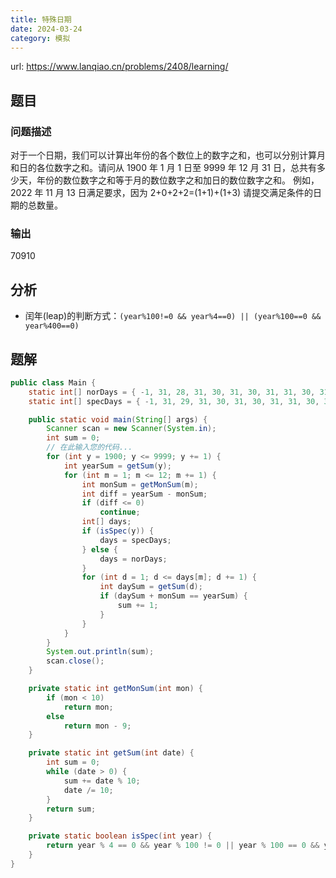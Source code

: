 ```yaml
---
title: 特殊日期
date: 2024-03-24
category: 模拟
---
```


url: https://www.lanqiao.cn/problems/2408/learning/



## 题目

### 问题描述

对于一个日期，我们可以计算出年份的各个数位上的数字之和，也可以分别计算月和日的各位数字之和。请问从 1900 年 1 月 1 日至 9999 年 12 月 31 日，总共有多少天，年份的数位数字之和等于月的数位数字之和加日的数位数字之和。
例如，2022 年 11 月 13 日满足要求，因为 2+0+2+2=(1+1)+(1+3)
请提交满足条件的日期的总数量。

### 输出
70910



## 分析

- 闰年(leap)的判断方式：`(year%100!=0 && year%4==0) || (year%100==0 && year%400==0)`



## 题解

```java
public class Main {
    static int[] norDays = { -1, 31, 28, 31, 30, 31, 30, 31, 31, 30, 31, 30, 31 };
    static int[] specDays = { -1, 31, 29, 31, 30, 31, 30, 31, 31, 30, 31, 30, 31 };

    public static void main(String[] args) {
        Scanner scan = new Scanner(System.in);
        int sum = 0;
        // 在此输入您的代码...
        for (int y = 1900; y <= 9999; y += 1) {
            int yearSum = getSum(y);
            for (int m = 1; m <= 12; m += 1) {
                int monSum = getMonSum(m);
                int diff = yearSum - monSum;
                if (diff <= 0)
                    continue;
                int[] days;
                if (isSpec(y)) {
                    days = specDays;
                } else {
                    days = norDays;
                }
                for (int d = 1; d <= days[m]; d += 1) {
                    int daySum = getSum(d);
                    if (daySum + monSum == yearSum) {
                        sum += 1;
                    }
                }
            }
        }
        System.out.println(sum);
        scan.close();
    }

    private static int getMonSum(int mon) {
        if (mon < 10)
            return mon;
        else
            return mon - 9;
    }

    private static int getSum(int date) {
        int sum = 0;
        while (date > 0) {
            sum += date % 10;
            date /= 10;
        }
        return sum;
    }

    private static boolean isSpec(int year) {
        return year % 4 == 0 && year % 100 != 0 || year % 100 == 0 && year % 400 == 0;
    }
}
```

